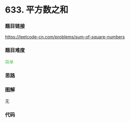 # 633. 平方数之和

### 题目链接

https://leetcode-cn.com/problems/sum-of-square-numbers

### 题目难度

<font color=#5CB85C>简单</font>

### 思路



### 图解

无

### 代码

```python
```